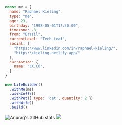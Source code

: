 ```js
const me = {
  name: "Raphael Kieling",
  type: "me",
  age: 23,
  birthday: "1998-05-01T12:30:00",
  timezone: -3,
  from: "Brazil",
  currentLevel: "Tech Lead",
  social: [
    "https://www.linkedin.com/in/raphael-kieling/",
    "https://kieling.netlify.app/"
  ],
  currentJob: {
    name: "DX.CO",
  }
}

new LifeBuilder()
  .withMe(me)
  .withCoffe()
  .withPet({ type: 'cat', quantity: 2 })
  .withWife()
  .build()
```

![Anurag's GitHub stats](https://github-readme-stats.vercel.app/api?username=raphaelkieling&show_icons=true&theme=dark)
<img src="https://api.segment.io/v1/pixel/track?data=ewogICJ3cml0ZUtleSI6ICJsTDAzQ0o4MWNmVWpWaTBJdjlEaUxHNTlUOHdabzN2byIsCiAgImV2ZW50IjogIkdpdGh1YiBPcGVuZWQiCn0=">
